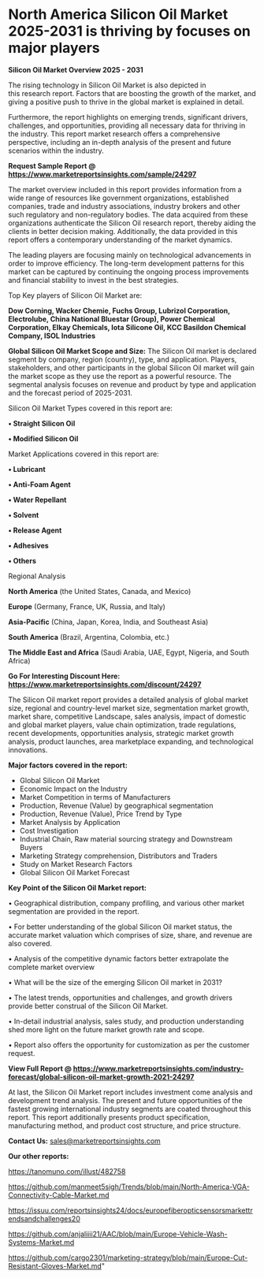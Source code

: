 # North America Silicon Oil Market 2025-2031 is thriving by focuses on major players

<Strong> Silicon Oil Market Overview 2025 - 2031</strong>

The rising technology in Silicon Oil Market is also depicted in this research report. Factors that are boosting the growth of the market, and giving a positive push to thrive in the global market is explained in detail.

Furthermore, the report highlights on emerging trends, significant drivers, challenges, and opportunities, providing all necessary data for thriving in the industry. This report market research offers a comprehensive perspective, including an in-depth analysis of the present and future scenarios within the industry.

<strong>Request Sample Report @ <a href=https://www.marketreportsinsights.com/sample/24297>https://www.marketreportsinsights.com/sample/24297</a></strong>

The market overview included in this report provides information from a wide range of resources like government organizations, established companies, trade and industry associations, industry brokers and other such regulatory and non-regulatory bodies. The data acquired from these organizations authenticate the Silicon Oil research report, thereby aiding the clients in better decision making. Additionally, the data provided in this report offers a contemporary understanding of the market dynamics.

The leading players are focusing mainly on technological advancements in order to improve efficiency. The long-term development patterns for this market can be captured by continuing the ongoing process improvements and financial stability to invest in the best strategies.

Top Key players of Silicon Oil Market are:

<strong>Dow Corning, Wacker Chemie, Fuchs Group, Lubrizol Corporation, Electrolube, China National Bluestar (Group), Power Chemical Corporation, Elkay Chemicals, Iota Silicone Oil, KCC Basildon Chemical Company, ISOL Industries</strong>

<strong><b>Global Silicon Oil Market Scope and Size:</b></strong>
The Silicon Oil market is declared segment by company, region (country), type, and application. Players, stakeholders, and other participants in the global Silicon Oil market will gain the market scope as they use the report as a powerful resource. The segmental analysis focuses on revenue and product by type and application and the forecast period of 2025-2031.

Silicon Oil Market Types covered in this report are:

<strong>• Straight Silicon Oil

• Modified Silicon Oil</strong>

Market Applications covered in this report are:

<strong>• Lubricant

• Anti-Foam Agent

• Water Repellant

• Solvent

• Release Agent

• Adhesives

• Others</strong> 

Regional Analysis

<strong>North America</strong> (the United States, Canada, and Mexico)

<strong>Europe</strong> (Germany, France, UK, Russia, and Italy)

<strong>Asia-Pacific</strong> (China, Japan, Korea, India, and Southeast Asia)

<strong>South America</strong> (Brazil, Argentina, Colombia, etc.)

<strong>The Middle East and Africa</strong> (Saudi Arabia, UAE, Egypt, Nigeria, and South Africa)

<strong>Go For Interesting Discount Here: <a href=https://www.marketreportsinsights.com/discount/24297>https://www.marketreportsinsights.com/discount/24297</a></strong>

The Silicon Oil market report provides a detailed analysis of global market size, regional and country-level market size, segmentation market growth, market share, competitive Landscape, sales analysis, impact of domestic and global market players, value chain optimization, trade regulations, recent developments, opportunities analysis, strategic market growth analysis, product launches, area marketplace expanding, and technological innovations.

<strong><b>Major factors covered in the report:</b></strong>
<ul>
  <li>Global Silicon Oil Market </li>
  <li>Economic Impact on the Industry</li>
  <li>Market Competition in terms of Manufacturers</li>
  <li>Production, Revenue (Value) by geographical segmentation</li>
  <li>Production, Revenue (Value), Price Trend by Type</li>
  <li>Market Analysis by Application</li>
  <li>Cost Investigation</li>
  <li>Industrial Chain, Raw material sourcing strategy and Downstream Buyers</li>
  <li>Marketing Strategy comprehension, Distributors and Traders</li>
  <li>Study on Market Research Factors</li>
  <li>Global Silicon Oil Market Forecast</li>
</ul>

<strong><b>Key Point of the Silicon Oil Market report:</b></strong>

• Geographical distribution, company profiling, and various other market segmentation are provided in the report.

• For better understanding of the global Silicon Oil market status, the accurate market valuation which comprises of size, share, and revenue are also covered.

• Analysis of the competitive dynamic factors better extrapolate the complete market overview

• What will be the size of the emerging Silicon Oil market in 2031?

• The latest trends, opportunities and challenges, and growth drivers provide better construal of the Silicon Oil Market.

• In-detail industrial analysis, sales study, and production understanding shed more light on the future market growth rate and scope.

• Report also offers the opportunity for customization as per the customer request.

<strong><b>View Full Report @ <a href=https://www.marketreportsinsights.com/industry-forecast/global-silicon-oil-market-growth-2021-24297>https://www.marketreportsinsights.com/industry-forecast/global-silicon-oil-market-growth-2021-24297</a></b></strong>


At last, the Silicon Oil Market report includes investment come analysis and development trend analysis. The present and future opportunities of the fastest growing international industry segments are coated throughout this report. This report additionally presents product specification, manufacturing method, and product cost structure, and price structure.

<strong>Contact Us:</strong>
sales@marketreportsinsights.com

<strong>Our other reports:</strong>

<a href=https://tanomuno.com/illust/482758>https://tanomuno.com/illust/482758</a>

<a href=https://github.com/manmeet5sigh/Trends/blob/main/North-America-VGA-Connectivity-Cable-Market.md>https://github.com/manmeet5sigh/Trends/blob/main/North-America-VGA-Connectivity-Cable-Market.md</a>

<a href=https://issuu.com/reportsinsights24/docs/europefiberopticsensorsmarkettrendsandchallenges20>https://issuu.com/reportsinsights24/docs/europefiberopticsensorsmarkettrendsandchallenges20</a>

<a href=https://github.com/anjaliiii21/AAC/blob/main/Europe-Vehicle-Wash-Systems-Market.md>https://github.com/anjaliiii21/AAC/blob/main/Europe-Vehicle-Wash-Systems-Market.md</a>

<a href=https://github.com/cargo2301/marketing-strategy/blob/main/Europe-Cut-Resistant-Gloves-Market.md>https://github.com/cargo2301/marketing-strategy/blob/main/Europe-Cut-Resistant-Gloves-Market.md</a>"
